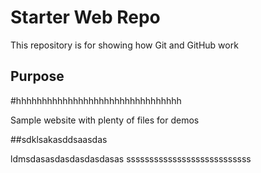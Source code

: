 # Starter Web Repo

This repository is for showing how Git and GitHub work

## Purpose

#hhhhhhhhhhhhhhhhhhhhhhhhhhhhhhhh

Sample website with plenty of files for demos

##sdklsakasddsaasdas

ldmsdasasdasdasdasdasas
sssssssssssssssssssssssssss
